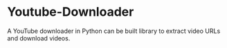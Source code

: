# Youtube-Downloader
A YouTube downloader in Python can be built  library to extract video URLs and download videos.
